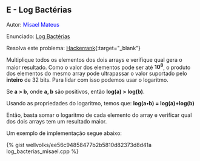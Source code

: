 ## E - Log Bactérias
<div id="log"></div>

Autor: <font color = "blue">Misael Mateus</font>

Enunciado: [Log Bactérias][pe]

Resolva este problema: [Hackerrank][hackerrank-a]{:target="_blank"}

[pe]:https://github.com/maratonago/maratonago.github.io/raw/master/_includes/pdfs/primeira_comp_inf_ufg/E.pdf
[hackerrank-a]:		https://www.hackerrank.com/contests/ufg-contest-calouros/challenges/log-bacterias

Multiplique todos os elementos dos dois arrays e verifique qual gera o maior resultado. Como o valor dos elementos pode ser até <b>10<sup>8</sup></b>, o produto dos elementos do mesmo array pode ultrapassar o valor suportado pelo <b>inteiro</b> de 32 bits. Para lidar com isso podemos usar o logaritmo.

Se <b>a > b</b>, onde <b>a, b</b> são positivos, então <b>log(a) > log(b)</b>.

Usando as propriedades do logaritmo, temos que: <b>log(a&#8226;b) = log(a)+log(b)</b>

Então, basta somar o logaritmo de cada elemento do array e verificar qual dos dois arrays tem um resultado maior.

Um exemplo de implementação segue abaixo:

{% gist wellvolks/ee56c94858477b2b5810d82373d8d41a log_bacterias_misael.cpp %}
